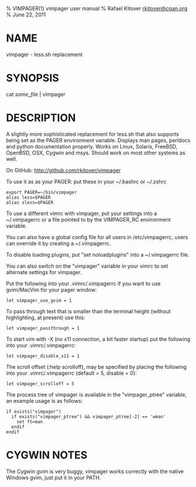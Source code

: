 % VIMPAGER(1) vimpager user manual
% Rafael Kitover <rkitover@cpan.org>
% June 22, 2011

# NAME

vimpager - less.sh replacement

# SYNOPSIS

cat *some_file* | vimpager

# DESCRIPTION
A slightly more sophisticated replacement for less.sh that also supports being
set as the PAGER environment variable. Displays man pages, perldocs and python
documentation properly. Works on Linux, Solaris, FreeBSD, OpenBSD, OSX, Cygwin
and msys. Should work on most other systems as well.

On GitHub: <http://github.com/rkitover/vimpager>

To use it as as your PAGER:
put these in your ~/.bashrc or ~/.zshrc

    export PAGER=~/bin/vimpager
    alias less=$PAGER
    alias zless=$PAGER

To use a different vimrc with vimpager, put your settings into a ~/.vimpagerrc
or a file pointed to by the VIMPAGER_RC environment variable.

You can also have a global config file for all users in /etc/vimpagerrc, users
can override it by creating a ~/.vimpagerrc.

To disable loading plugins, put "set noloadplugins" into a ~/.vimpagerrc
file.

You can also switch on the "vimpager" variable in your vimrc to set alternate
settings for vimpager.

Put the following into your .vimrc/.vimpagerrc if you want to use gvim/MacVim
for your pager window:

    let vimpager_use_gvim = 1

To pass through text that is smaller than the terminal height (without
highlighting, at present) use this:

    let vimpager_passthrough = 1

To start vim with -X (no x11 connection, a bit faster startup) put the following
into your .vimrc/.vimpagerrc:

    let vimpager_disable_x11 = 1

The scroll offset (:help scrolloff), may be specified by placing the 
following into your .vimrc/.vimpagerrc (default = 5, disable = 0):

    let vimpager_scrolloff = 5

The process tree of vimpager is available in the "vimpager_ptree" variable, an
example usage is as follows:

    if exists("vimpager")
      if exists("vimpager_ptree") && vimpager_ptree[-2] == 'wman'
        set ft=man
      endif
    endif

# CYGWIN NOTES
The Cygwin gvim is very buggy, vimpager works correctly with the native
Windows gvim, just put it in your PATH.
